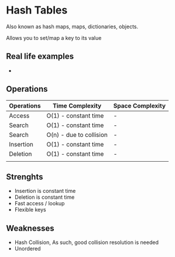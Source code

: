 # Hash Tables

Also known as hash maps, maps, dictionaries, objects.

Allows you to set/map a key to its value

## Real life examples
 -

## Operations

| Operations | Time Complexity         | Space Complexity      |
|------------|-------------------------|-----------------------|
| Access     | O(1) - constant time    | -                     |
| Search     | O(1) - constant time    | -                     |
| Search     | O(n) - due to collision | -                     |
| Insertion  | O(1) - constant time    | -                     |
| Deletion   | O(1) - constant time    | -                     |
|            |                         |                       |

## Strenghts

- Insertion is constant time
- Deletion is constant time
- Fast access / lookup
- Flexible keys

## Weaknesses

- Hash Collision, As such, good collision resolution is needed
- Unordered
